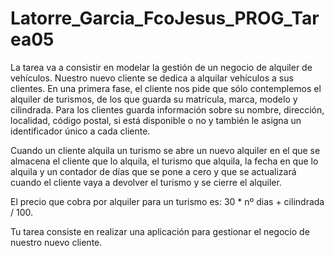# Latorre_Garcia_FcoJesus_PROG_Tarea05
La tarea va a consistir en modelar la gestión de un negocio de alquiler de vehículos. Nuestro nuevo cliente se dedica a alquilar vehículos a sus clientes. En una primera fase, el cliente nos pide que sólo contemplemos el alquiler de turismos, de los que guarda su matrícula, marca, modelo y cilindrada. Para los clientes guarda información sobre su nombre, dirección, localidad, código postal, si está disponible o no y también le asigna un identificador único a cada cliente.

Cuando un cliente alquila un turismo se abre un nuevo alquiler en el que se almacena el cliente que lo alquila, el turismo que alquila, la fecha en que lo alquila y un contador de días que se pone a cero y que se actualizará cuando el cliente vaya a devolver el turismo y se cierre el alquiler.

El precio que cobra por alquiler para un turismo es: 30 * nº dias + cilindrada / 100.

Tu tarea consiste en realizar una aplicación para gestionar el negocio de nuestro nuevo cliente.
